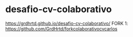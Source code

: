 # desafio-cv-colaborativo
https://grdhrtd.github.io/desafio-cv-colaborativo/
FORK 1: https://github.com/GrdHrtd/forkcolaborativocvcarlos
